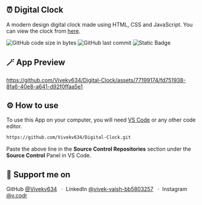 ## ⏰ Digital Clock
A modern design digital clock made using HTML, CSS and JavaScript.
You can view the clock from [here](https://vivekv634.github.io/Digital-Clock/).


![GitHub code size in bytes](https://img.shields.io/github/languages/code-size/vivekv634/Digital-Clock?style=for-the-badge)
![GitHub last commit](https://img.shields.io/github/last-commit/vivekv634/Digital-Clock?style=for-the-badge)
![Static Badge](https://img.shields.io/badge/LICENSE-MIT-blue?style=for-the-badge)

## 🪄 App Preview
https://github.com/Vivekv634/Digital-Clock/assets/77199174/fd751938-8fa6-40e8-a641-d92f0ffaa5e1


## ⚙️ How to use
To use this App on your computer, you will need [VS Code](https://code.visualstudio.com/download) or any other code editor.

```bash
https://github.com/Vivekv634/Digital-Clock.git
```
Paste the above line in the **Source Control Repositories** section under the **Source Control** Panel in VS Code.

## 🤝 Support me on
GitHub [@Vivekv634](https://github.com/Vivekv634) &nbsp; &middot;&nbsp;
LinkedIn [@vivek-vaish-bb5803257](https://www.linkedin.com/in/vivek-vaish-bb5803257/) &nbsp; &middot;&nbsp;
Instagram [@v.codr](https://www.instagram.com/v.codr/)
